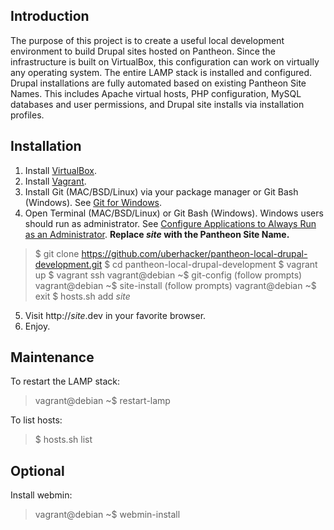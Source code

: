 Introduction
------------
The purpose of this project is to create a useful local development environment to build Drupal sites hosted on Pantheon.  Since the infrastructure is built on VirtualBox, this configuration can work on virtually any operating system.  The entire LAMP stack is installed and configured.  Drupal installations are fully automated based on existing Pantheon Site Names.  This includes Apache virtual hosts, PHP configuration, MySQL databases and user permissions, and Drupal site installs via installation profiles.

Installation
------------
1. Install [VirtualBox](https://www.virtualbox.org/wiki/Downloads).
2. Install [Vagrant](http://www.vagrantup.com/downloads.html).
3. Install Git (MAC/BSD/Linux) via your package manager or Git Bash (Windows).  See [Git for Windows](https://msysgit.github.io/).
4. Open Terminal (MAC/BSD/Linux) or Git Bash (Windows).  Windows users should run as administrator.  See [Configure Applications to Always Run as an Administrator](https://technet.microsoft.com/en-us/magazine/ff431742.aspx).
**Replace *site* with the Pantheon Site Name.**
> $ git clone https://github.com/uberhacker/pantheon-local-drupal-development.git
> $ cd pantheon-local-drupal-development
> $ vagrant up
> $ vagrant ssh
> vagrant@debian ~$ git-config (follow prompts)
> vagrant@debian ~$ site-install (follow prompts)
> vagrant@debian ~$ exit
> $ hosts.sh add *site*
5. Visit http://*site*.dev in your favorite browser.
6. Enjoy.

Maintenance
-----------
To restart the LAMP stack:
> vagrant@debian ~$ restart-lamp

To list hosts:
> $ hosts.sh list

Optional
--------
Install webmin:
> vagrant@debian ~$ webmin-install
